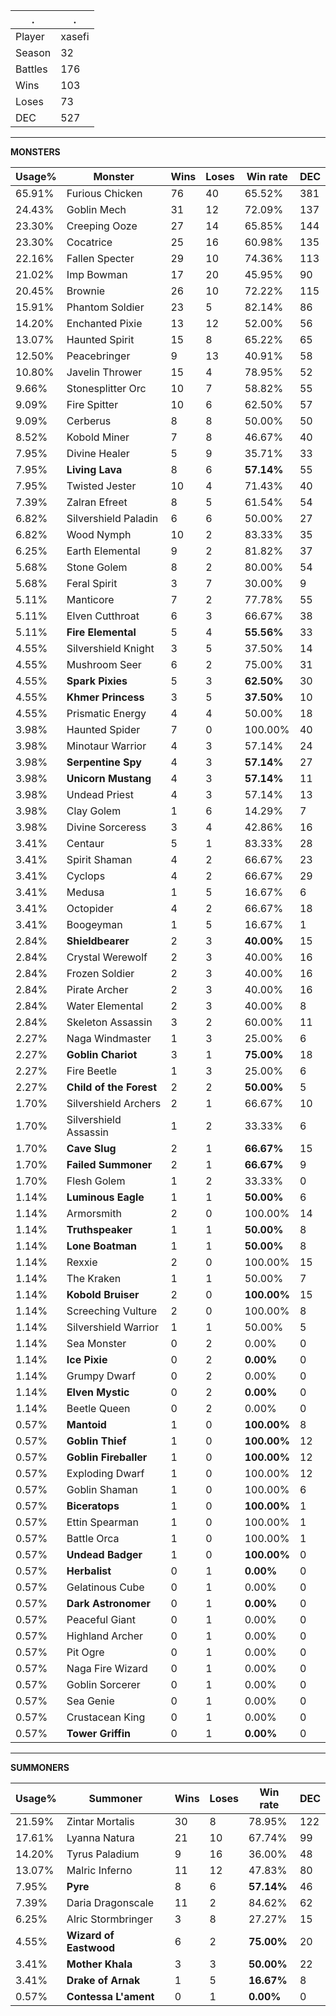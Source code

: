 .|.
|-|-
Player|xasefi
Season|32
Battles|176
Wins|103
Loses|73
DEC|527

---
**MONSTERS**

Usage%|Monster|Wins|Loses|Win rate|DEC|
-|-|-|-|-|-|
65.91%|Furious Chicken|76|40|65.52%|381|
24.43%|Goblin Mech|31|12|72.09%|137|
23.30%|Creeping Ooze|27|14|65.85%|144|
23.30%|Cocatrice|25|16|60.98%|135|
22.16%|Fallen Specter|29|10|74.36%|113|
21.02%|Imp Bowman|17|20|45.95%|90|
20.45%|Brownie|26|10|72.22%|115|
15.91%|Phantom Soldier|23|5|82.14%|86|
14.20%|Enchanted Pixie|13|12|52.00%|56|
13.07%|Haunted Spirit|15|8|65.22%|65|
12.50%|Peacebringer|9|13|40.91%|58|
10.80%|Javelin Thrower|15|4|78.95%|52|
9.66%|Stonesplitter Orc|10|7|58.82%|55|
9.09%|Fire Spitter|10|6|62.50%|57|
9.09%|Cerberus|8|8|50.00%|50|
8.52%|Kobold Miner|7|8|46.67%|40|
7.95%|Divine Healer|5|9|35.71%|33|
7.95%|**Living Lava**|8|6|**57.14%**|55|
7.95%|Twisted Jester|10|4|71.43%|40|
7.39%|Zalran Efreet|8|5|61.54%|54|
6.82%|Silvershield Paladin|6|6|50.00%|27|
6.82%|Wood Nymph|10|2|83.33%|35|
6.25%|Earth Elemental|9|2|81.82%|37|
5.68%|Stone Golem|8|2|80.00%|54|
5.68%|Feral Spirit|3|7|30.00%|9|
5.11%|Manticore|7|2|77.78%|55|
5.11%|Elven Cutthroat|6|3|66.67%|38|
5.11%|**Fire Elemental**|5|4|**55.56%**|33|
4.55%|Silvershield Knight|3|5|37.50%|14|
4.55%|Mushroom Seer|6|2|75.00%|31|
4.55%|**Spark Pixies**|5|3|**62.50%**|30|
4.55%|**Khmer Princess**|3|5|**37.50%**|10|
4.55%|Prismatic Energy|4|4|50.00%|18|
3.98%|Haunted Spider|7|0|100.00%|40|
3.98%|Minotaur Warrior|4|3|57.14%|24|
3.98%|**Serpentine Spy**|4|3|**57.14%**|27|
3.98%|**Unicorn Mustang**|4|3|**57.14%**|11|
3.98%|Undead Priest|4|3|57.14%|13|
3.98%|Clay Golem|1|6|14.29%|7|
3.98%|Divine Sorceress|3|4|42.86%|16|
3.41%|Centaur|5|1|83.33%|28|
3.41%|Spirit Shaman|4|2|66.67%|23|
3.41%|Cyclops|4|2|66.67%|29|
3.41%|Medusa|1|5|16.67%|6|
3.41%|Octopider|4|2|66.67%|18|
3.41%|Boogeyman|1|5|16.67%|1|
2.84%|**Shieldbearer**|2|3|**40.00%**|15|
2.84%|Crystal Werewolf|2|3|40.00%|16|
2.84%|Frozen Soldier|2|3|40.00%|16|
2.84%|Pirate Archer|2|3|40.00%|16|
2.84%|Water Elemental|2|3|40.00%|8|
2.84%|Skeleton Assassin|3|2|60.00%|11|
2.27%|Naga Windmaster|1|3|25.00%|6|
2.27%|**Goblin Chariot**|3|1|**75.00%**|18|
2.27%|Fire Beetle|1|3|25.00%|6|
2.27%|**Child of the Forest**|2|2|**50.00%**|5|
1.70%|Silvershield Archers|2|1|66.67%|10|
1.70%|Silvershield Assassin|1|2|33.33%|6|
1.70%|**Cave Slug**|2|1|**66.67%**|15|
1.70%|**Failed Summoner**|2|1|**66.67%**|9|
1.70%|Flesh Golem|1|2|33.33%|0|
1.14%|**Luminous Eagle**|1|1|**50.00%**|6|
1.14%|Armorsmith|2|0|100.00%|14|
1.14%|**Truthspeaker**|1|1|**50.00%**|8|
1.14%|**Lone Boatman**|1|1|**50.00%**|8|
1.14%|Rexxie|2|0|100.00%|15|
1.14%|The Kraken|1|1|50.00%|7|
1.14%|**Kobold Bruiser**|2|0|**100.00%**|15|
1.14%|Screeching Vulture|2|0|100.00%|8|
1.14%|Silvershield Warrior|1|1|50.00%|5|
1.14%|Sea Monster|0|2|0.00%|0|
1.14%|**Ice Pixie**|0|2|**0.00%**|0|
1.14%|Grumpy Dwarf|0|2|0.00%|0|
1.14%|**Elven Mystic**|0|2|**0.00%**|0|
1.14%|Beetle Queen|0|2|0.00%|0|
0.57%|**Mantoid**|1|0|**100.00%**|8|
0.57%|**Goblin Thief**|1|0|**100.00%**|12|
0.57%|**Goblin Fireballer**|1|0|**100.00%**|12|
0.57%|Exploding Dwarf|1|0|100.00%|12|
0.57%|Goblin Shaman|1|0|100.00%|6|
0.57%|**Biceratops**|1|0|**100.00%**|1|
0.57%|Ettin Spearman|1|0|100.00%|1|
0.57%|Battle Orca|1|0|100.00%|1|
0.57%|**Undead Badger**|1|0|**100.00%**|0|
0.57%|**Herbalist**|0|1|**0.00%**|0|
0.57%|Gelatinous Cube|0|1|0.00%|0|
0.57%|**Dark Astronomer**|0|1|**0.00%**|0|
0.57%|Peaceful Giant|0|1|0.00%|0|
0.57%|Highland Archer|0|1|0.00%|0|
0.57%|Pit Ogre|0|1|0.00%|0|
0.57%|Naga Fire Wizard|0|1|0.00%|0|
0.57%|Goblin Sorcerer|0|1|0.00%|0|
0.57%|Sea Genie|0|1|0.00%|0|
0.57%|Crustacean King|0|1|0.00%|0|
0.57%|**Tower Griffin**|0|1|**0.00%**|0|

---
**SUMMONERS**

Usage%|Summoner|Wins|Loses|Win rate|DEC|
-|-|-|-|-|-|
21.59%|Zintar Mortalis|30|8|78.95%|122|
17.61%|Lyanna Natura|21|10|67.74%|99|
14.20%|Tyrus Paladium|9|16|36.00%|48|
13.07%|Malric Inferno|11|12|47.83%|80|
7.95%|**Pyre**|8|6|**57.14%**|46|
7.39%|Daria Dragonscale|11|2|84.62%|62|
6.25%|Alric Stormbringer|3|8|27.27%|15|
4.55%|**Wizard of Eastwood**|6|2|**75.00%**|20|
3.41%|**Mother Khala**|3|3|**50.00%**|22|
3.41%|**Drake of Arnak**|1|5|**16.67%**|8|
0.57%|**Contessa L'ament**|0|1|**0.00%**|0|
